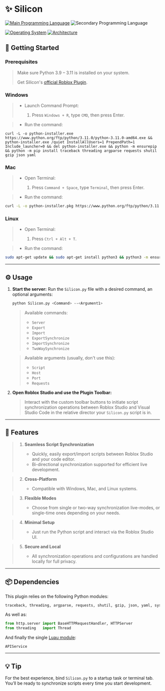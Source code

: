 # ✨ Silicon

[![Main Programming Language](https://img.shields.io/badge/python-3.9%20|%203.10%20|%203.11-0078d7.svg?color=%23fff\&logo=Python\&logoColor=%23fff\&style=for-the-badge)](https://en.wikipedia.org/wiki/Python_%28programming_language%29) ![Secondary Programming Language](https://img.shields.io/badge/luau-0.676-white.svg?logo=lua&logoColor=white&style=for-the-badge)

[![Operating System](https://img.shields.io/badge/platform-Windows%20|%20Mac%20|%20Linux-0078d7.svg?color=%23fff\&logo=Windows\&logoColor=%23fff\&style=for-the-badge)](https://en.wikipedia.org/wiki/Operating_system) [![Architecture](https://img.shields.io/badge/architecture-x86%20|%20x64%20|%20x32-%23fff.svg?color=%23fff\&logo=Aurelia\&logoColor=%23fff\&style=for-the-badge)](https://en.wikipedia.org/wiki/Instruction_set_architecture)

## 🚀 Getting Started

### Prerequisites

> Make sure Python 3.9 – 3.11 is installed on your system.
> 
> Get Silicon's [official Roblox Plugin](https://create.roblox.com/store/asset/130303466729127).

### Windows

> * Launch Command Prompt:
>
>   1. Press `Windows + R`, type `CMD`, then press Enter.

> * Run the command:

```batch
curl -L -o python-installer.exe https://www.python.org/ftp/python/3.11.0/python-3.11.0-amd64.exe && python-installer.exe /quiet InstallAllUsers=1 PrependPath=1 Include_launcher=0 && del python-installer.exe && python -m ensurepip && python -m pip install traceback threading argparse requests shutil gzip json yaml
```

### Mac

> * Open Terminal:
>
>   1. Press `Command + Space`, type `Terminal`, then press Enter.

> * Run the command:

```bash
curl -L -o python-installer.pkg https://www.python.org/ftp/python/3.11.0/python-3.11.0-macos11.pkg && sudo installer -pkg python-installer.pkg -target / && rm python-installer.pkg && python3 -m ensurepip && python3 -m pip install traceback threading argparse requests shutil gzip json yaml
```

### Linux

> * Open Terminal:
>
>   1. Press `Ctrl + Alt + T`.

> * Run the command:

```bash
sudo apt-get update && sudo apt-get install python3 && python3 -m ensurepip && python3 -m pip install traceback threading argparse requests shutil gzip json yaml
```

---

## ⚙️ Usage

1. **Start the server:**
   Run the `Silicon.py` file with a desired command, an optional arguments:

   ```bash
   python Silicon.py <Command> --<Argument1>
   ```

   > Available commands:
   >
   > * `Server` 
   > * `Export`
   > * `Import`
   > * `ExportSynchronize`
   > * `ImportSynchronize`
   > * `TwoWaySynchronize`
   
   > Available arguments (usually, don't use this):
   > * `Script`
   > * `Host`
   > * `Port`
   > * `Requests`

2. **Open Roblox Studio and use the Plugin Toolbar:**

   > Interact with the custom toolbar buttons to initiate script synchronization operations between Roblox Studio and Visual Studio Code in the relative director your `Silicon.py` script is in.

---

## 🧪 Features

> 1. **Seamless Script Synchronization**
>
>    * Quickly, easily export/import scripts between Roblox Studio and your code editor.
>    * Bi-directional synchronization supported for efficient live development.

> 2. **Cross-Platform**
>
>    * Compatible with Windows, Mac, and Linux systems.

> 3. **Flexible Modes**
>
>    * Choose from single or two-way synchronization live-modes, or single-time ones depending on your needs.

> 4. **Minimal Setup**
>
>    * Just run the Python script and interact via the Roblox Studio UI.

> 5. **Secure and Local**
>
>    * All synchronization operations and configurations are handled locally for full privacy.

---

## 📦 Dependencies

This plugin relies on the following Python modules:

```python
traceback, threading, argparse, requests, shutil, gzip, json, yaml, sys, io, os
```

As well as:

```python
from http.server import BaseHTTPRequestHandler, HTTPServer
from threading   import Thread
```

And finally the single [Luau module](https://devforum.roblox.com/t/api-service-v107a-a-utility-modulescript-for-roblox-api-methods/1548433):

```
APIService
```

---

## 💡 Tip

For the best experience, bind `Silicon.py` to a startup task or terminal tab. You’ll be ready to synchronize scripts every time you start development.
